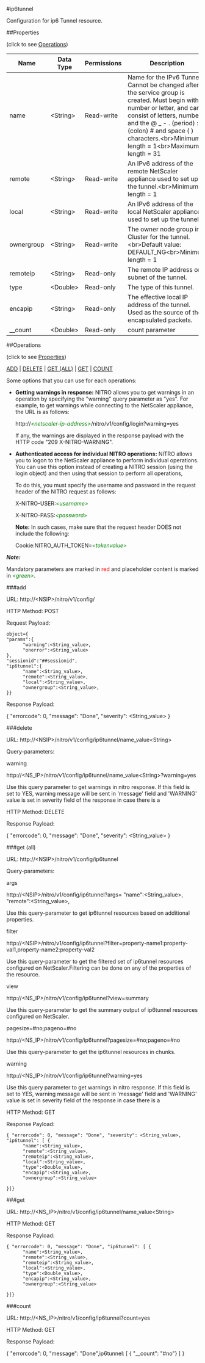 #ip6tunnel

Configuration for ip6 Tunnel resource.


##Properties 
<span>(click to see [Operations](#operations))</span>


<table><thead><tr><th>Name</th><th> Data Type</th><th> Permissions</th><th>Description</th></tr></thead><tbody><tr><td>name</td><td>&lt;String></td><td>Read-write</td><td>Name for the IPv6 Tunnel. Cannot be changed after the service group is created. Must begin with a number or letter, and can consist of letters, numbers, and the @ _ - . (period) : (colon) # and space ( ) characters.&lt;br>Minimum length = 1&lt;br>Maximum length = 31</td><tr><tr><td>remote</td><td>&lt;String></td><td>Read-write</td><td>An IPv6 address of the remote NetScaler appliance used to set up the tunnel.&lt;br>Minimum length = 1</td><tr><tr><td>local</td><td>&lt;String></td><td>Read-write</td><td>An IPv6 address of the local NetScaler appliance used to set up the tunnel.</td><tr><tr><td>ownergroup</td><td>&lt;String></td><td>Read-write</td><td>The owner node group in a Cluster for the tunnel.&lt;br>Default value: DEFAULT_NG&lt;br>Minimum length = 1</td><tr><tr><td>remoteip</td><td>&lt;String></td><td>Read-only</td><td>The remote IP address or subnet of the tunnel.</td><tr><tr><td>type</td><td>&lt;Double></td><td>Read-only</td><td>The type of this tunnel.</td><tr><tr><td>encapip</td><td>&lt;String></td><td>Read-only</td><td>The effective local IP address of the tunnel. Used as the source of the encapsulated packets.</td><tr><tr><td>__count</td><td>&lt;Double></td><td>Read-only</td><td>count parameter</td><tr></tbody></table>
##Operations 
<span>(click to see [Properties](#properties))</span>


[ADD](#add) | [DELETE](#delete) | [GET (ALL)](#get-(all)) | [GET](#get) | [COUNT](#count)


Some options that you can use for each operations:
<ul><li><p><b>Getting warnings in response:</b> NITRO allows you to get warnings in an operation by specifying the "warning" query parameter as "yes". For example, to get warnings while connecting to the NetScaler appliance, the URL is as follows:</p><p>http://<span style="color:green;font-style:italic;">&lt;netscaler-ip-address&gt;</span>/nitro/v1/config/login?warning=yes</p><p>If any, the warnings are displayed in the response payload with the HTTP code "209 X-NITRO-WARNING".</p></li><li><p><b>Authenticated access for individual NITRO operations:</b> NITRO allows you to logon to the NetScaler appliance to perform individual operations. You can use this option instead of creating a NITRO session (using the login object) and then using that session to perform all operations,</p><p>To do this, you must specify the username and password in the request header of the NITRO request as follows:</p><p>X-NITRO-USER:<span style="color:green;font-style:italic;">&lt;username&gt;</span></p><p>X-NITRO-PASS:<span style="color:green;font-style:italic;">&lt;password&gt;</span></p><p><b>Note:</b> In such cases, make sure that the request header DOES not include the following:</p><p>Cookie:NITRO_AUTH_TOKEN=<span style="color:green;font-style:italic;">&lt;tokenvalue&gt;</span></p></li></ul>



***Note:*** 
Mandatory parameters are marked in <span style="color:#FF0000;">red</span> and placeholder content is marked in <span style="color:green;font-style:italic">&lt;green&gt;</span>.

###add



URL: http://&lt;NSIP&gt;/nitro/v1/config/
HTTP Method: POST
Request Payload: ```object={"params":{      "warning":<String_value>,      "onerror":<String_value>},"sessionid":"##sessionid","ip6tunnel":{      "name":<String_value>,      "remote":<String_value>,      "local":<String_value>,      "ownergroup":<String_value>,}}```
Response Payload: 
{ "errorcode": 0, "message": "Done", "severity": <String_value> }


###delete



URL: http://&lt;NSIP&gt;/nitro/v1/config/ip6tunnel/name_value&lt;String&gt;
Query-parameters:
warning
http://&lt;NS_IP&gt;/nitro/v1/config/ip6tunnel/name_value&lt;String&gt;?warning=yes
Use this query parameter to get warnings in nitro response. If this field is set to YES, warning message will be sent in 'message' field and 'WARNING' value is set in severity field of the response in case there is a



HTTP Method: DELETE
Response Payload: 
{ "errorcode": 0, "message": "Done", "severity": <String_value> }


###get (all)



URL: http://&lt;NSIP&gt;/nitro/v1/config/ip6tunnel
Query-parameters:
args
http://&lt;NSIP&gt;/nitro/v1/config/ip6tunnel?args=      "name":&lt;String_value&gt;,      "remote":&lt;String_value&gt;,
Use this query-parameter to get ip6tunnel resources based on additional properties.


filter
http://&lt;NSIP&gt;/nitro/v1/config/ip6tunnel?filter=property-name1:property-val1,property-name2:property-val2
Use this query-parameter to get the filtered set of ip6tunnel resources configured on NetScaler.Filtering can be done on any of the properties of the resource.


view
http://&lt;NS_IP&gt;/nitro/v1/config/ip6tunnel?view=summary
Use this query-parameter to get the summary output of ip6tunnel resources configured on NetScaler.


pagesize=#no;pageno=#no
http://&lt;NS_IP&gt;/nitro/v1/config/ip6tunnel?pagesize=#no;pageno=#no
Use this query-parameter to get the ip6tunnel resources in chunks.


warning
http://&lt;NS_IP&gt;/nitro/v1/config/ip6tunnel?warning=yes
Use this query parameter to get warnings in nitro response. If this field is set to YES, warning message will be sent in 'message' field and 'WARNING' value is set in severity field of the response in case there is a



HTTP Method: GET
Response Payload: ```{ "errorcode": 0, "message": "Done", "severity": <String_value>, "ip6tunnel": [ {      "name":<String_value>,      "remote":<String_value>,      "remoteip":<String_value>,      "local":<String_value>,      "type":<Double_value>,      "encapip":<String_value>,      "ownergroup":<String_value>}]}```



###get



URL: http://&lt;NS_IP&gt;/nitro/v1/config/ip6tunnel/name_value&lt;String&gt;
HTTP Method: GET
Response Payload: ```{ "errorcode": 0, "message": "Done", "ip6tunnel": [ {      "name":<String_value>,      "remote":<String_value>,      "remoteip":<String_value>,      "local":<String_value>,      "type":<Double_value>,      "encapip":<String_value>,      "ownergroup":<String_value>}]}```



###count



URL: http://&lt;NS_IP&gt;/nitro/v1/config/ip6tunnel?count=yes
HTTP Method: GET
Response Payload: 
{ "errorcode": 0, "message": "Done",ip6tunnel: [ { "__count": "#no"} ] }


